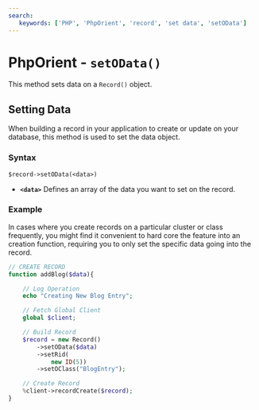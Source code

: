 ```yaml
---
search:
   keywords: ['PHP', 'PhpOrient', 'record', 'set data', 'setOData']
---
```


# PhpOrient - `setOData()`

This method sets data on a `Record()` object.

## Setting Data

When building a record in your application to create or update on your database, this method is used to set the data object.

### Syntax

```
$record->setOData(<data>)
```

- **`<data>`** Defines an array of the data you want to set on the record.

### Example

In cases where you create records on a particular cluster or class frequently, you might find it convenient to hard core the feature into an creation function, requiring you to only set the specific data going into the record.

```php
// CREATE RECORD
function addBlog($data){

	// Log Operation
	echo "Creating New Blog Entry";

	// Fetch Global Client
	global $client;

	// Build Record
	$record = new Record()
		->setOData($data)
		->setRid(
			new ID(5))
		->setOClass("BlogEntry");

	// Create Record
	%client->recordCreate($record);
}
```



